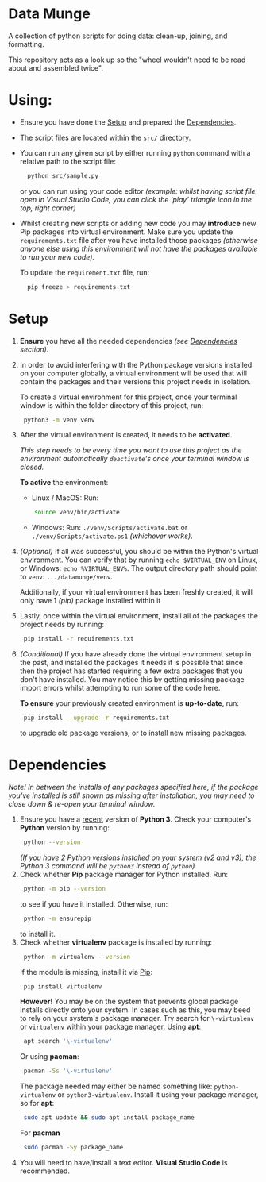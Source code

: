 # Data Munge
A collection of python scripts for doing data: clean-up, joining, and formatting.

This repository acts as a look up so the "wheel wouldn't need to be read about and assembled twice".

# Using:
- Ensure you have done the [Setup](#Setup) and prepared the [Dependencies](#Dependencies).
- The script files are located within the `src/` directory.
- You can run any given script by either running `python` command with a relative path to the script file:
  ```sh
    python src/sample.py
  ```
  or you can run using your code editor _(example: whilst having script file open in Visual Studio Code,
  you can click the 'play' triangle icon in the top, right corner)_
- Whilst creating new scripts or adding new code you may **introduce** new Pip packages into virtual environment.
  Make sure you update the `requirements.txt` file after you have installed those packages _(otherwise anyone else
  using this environment will not have the packages available to run your new code)_.

  To update the `requirement.txt` file, run:
  ```sh
    pip freeze > requirements.txt
  ```

# Setup
1. **Ensure** you have all the needed dependencies _(see [Dependencies](#Dependencies) section)_.
2. In order to avoid interfering with the Python package versions installed on your computer globally,
   a virtual environment will be used that will contain the packages and their versions this project needs in isolation.
   
   To create a virtual environment for this project, once your terminal window is within the folder directory
   of this project, run:
   ```sh
    python3 -m venv venv
   ```
3. After the virtual environment is created, it needs to be **activated**.
   
   _This step needs to be every time you want to use this project as the environment automatically `deactivate`'s once
   your terminal window is closed._

   **To active** the environment:
   - Linux / MacOS: Run:
    ```sh
        source venv/bin/activate
    ```
    - Windows: Run:
    `./venv/Scripts/activate.bat` or `./venv/Scripts/activate.ps1` _(whichever works)_.
4. _(Optional)_ If all was successful, you should be within the Python's virtual environment.
   You can verify that by running `echo $VIRTUAL_ENV` on Linux, or Windows: `echo %VIRTUAL_ENV%`.
   The output directory path should point to `venv`: `.../datamunge/venv`.
   
   Additionally, if your
   virtual environment has been freshly created, it will only have 1 _(pip)_ package installed within it
5. Lastly, once within the virtual environment, install all of the packages the project needs by running:
   ```sh
    pip install -r requirements.txt
   ```
6. _(Conditional)_ If you have already done the virtual environment setup in the past, and installed the packages it needs
   it is possible that since then the project has started requiring a few extra packages that you don't have installed. You
   may notice this by getting missing package import errors whilst attempting to run some of the code here.
   
   **To ensure** your previously created environment is **up-to-date**, run: 
   ```sh
    pip install --upgrade -r requirements.txt
   ```
   to upgrade old package versions, or to install new missing packages.

# Dependencies
_Note! In between the installs of any packages specified here, if the package you've installed
is still shown as missing after installation, you may need to close down & re-open your terminal window._

1. Ensure you have a [recent](https://www.python.org/downloads/) version of **Python 3**.
   Check your computer's **Python** version by running:
   ```sh
    python --version
   ```
   _(If you have 2 Python versions installed on your system (v2 and v3), the Python 3 command
   will be `python3` instead of `python`)_
2. Check whether **Pip** package manager for Python installed. Run:
   ```sh
    python -m pip --version
   ```
   to see if you have it installed. Otherwise, run:
   ```sh
    python -m ensurepip
   ```
   to install it.
3. Check whether **virtualenv** package is installed by running:
   ```sh
    python -m virtualenv --version
   ```
   If the module is missing, install it via [Pip](https://pypi.org/project/virtualenv/):
   ```sh
    pip install virtualenv
   ```
   **However!** You may be on the system that prevents global package installs directly onto
   your system. In cases such as this, you may beed to rely on your system's package manager.
   Try search for `\-virtualenv` or `virtualenv` within your package manager. Using **apt**:
   ```sh
    apt search '\-virtualenv'
   ```
   Or using **pacman**:
   ```sh
    pacman -Ss '\-virtualenv'
   ```
   The package needed may either be named something like: `python-virtualenv` or `python3-virtualenv`.
   Install it using your package manager, so for **apt**:
   ```sh
    sudo apt update && sudo apt install package_name
   ```
   For **pacman**
   ```sh
    sudo pacman -Sy package_name
   ```
4. You will need to have/install a text editor. **Visual Studio Code** is recommended.
